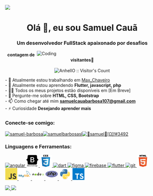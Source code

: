 <img src="https://1.bp.blogspot.com/-7A4WynwLsMw/XbBpCXG8fHI/AAAAAAAAMt4/uOa1bpLskYgrwGbllhSu2SDj_Mig8SXJQCLcBGAsYHQ/s1600/2000_600px.gif"/><h1 align="center">Olá 👋, eu sou Samuel Cauã </h1><h3 align="center">Um desenvolvedor FullStack apaixonado por desafios</h3><img align="right" alt="Coding" width="400" src="https://cdn.dribbble.com/users/1162077/screenshots/3848914/programmer.gif"/><p align="left"> <h4 align="center">contagem de visitantes:eyes:</h4><p align="center"><img src="https://profile-counter.glitch.me/{samuel10752}/count.svg" alt="AnhellO :: Visitor's Count" /></p> </p>- 🔭 Atualmente estou trabalhando em [Max_Chaveiro](http://maxchaveiro.lovestoblog.com)<br>- 🌱 Atualmente estou aprendendo **Flutter, javascript, php** <br>- 👨‍💻 Todos os meus projetos estão disponíveis em [Em Breve] <br>- 💬 Pergunte-me sobre **HTML, CSS, Bootstrap** <br>- 📫 Como chegar até mim **samuelcauabarbosa107@gmail.com** <br>- ⚡ Curiosidade **Desejando aprender mais**<h3 align="left">Conecte-se comigo:</h3></a><a href="https://www.linkedin.com/in/samuel-barbosa-309707224/" target="blank"><img align="center" src="https://raw.githubusercontent.com/rahuldkjain/github-profile-readme-generator/master/src/images/icons/Social/linked-in-alt.svg" alt="samuel-barbosa" height="30" width="40" /></a><a href="https://instagram.com/samuelbarbosasl" target="blank"><img align="center" src="https://raw.githubusercontent.com/rahuldkjain/github-profile-readme-generator/master/src/images/icons/Social/instagram.svg" alt="samuelbarbosasl" height="30" width="40" /></a><a href="https://discord.gg/🍁samuel🍁[Ω]!#3492" target="blank"><img align="center" src="https://raw.githubusercontent.com/rahuldkjain/github-profile-readme-generator/master/src/images/icons/Social/discord.svg" alt="🍁samuel🍁[Ω]!#3492" height="30" width="40" /></a></p><h3 align="left">Linguagens  e  Ferramentas:</h3><p align="left"> <a href="https://angular.io" target="_blank" rel="noreferrer"> <img src="https://angular.io/assets/images/logos/angular/angular.svg" alt="angular" width="40" height="40"/> </a> <a href="https://getbootstrap.com" target="_blank" rel="noreferrer"> <img src="https://raw.githubusercontent.com/devicons/devicon/master/icons/bootstrap/bootstrap-plain-wordmark.svg" alt="bootstrap" width="40" height="40"/> </a> <a href="https://www.w3schools.com/css/" target="_blank" rel="noreferrer"> <img src="https://raw.githubusercontent.com/devicons/devicon/master/icons/css3/css3-original-wordmark.svg" alt="css3" width="40" height="40"/> </a> <a href="https://dart.dev" target="_blank" rel="noreferrer"> <img src="https://www.vectorlogo.zone/logos/dartlang/dartlang-icon.svg" alt="dart" width="40" height="40"/> </a> <a href="https://www.figma.com/" target="_blank" rel="noreferrer"> <img src="https://www.vectorlogo.zone/logos/figma/figma-icon.svg" alt="figma" width="40" height="40"/> </a> <a href="https://firebase.google.com/" target="_blank" rel="noreferrer"> <img src="https://www.vectorlogo.zone/logos/firebase/firebase-icon.svg" alt="firebase" width="40" height="40"/> </a> <a href="https://flutter.dev" target="_blank" rel="noreferrer"> <img src="https://www.vectorlogo.zone/logos/flutterio/flutterio-icon.svg" alt="flutter" width="40" height="40"/> </a> <a href="https://git-scm.com/" target="_blank" rel="noreferrer"> <img src="https://www.vectorlogo.zone/logos/git-scm/git-scm-icon.svg" alt="git" width="40" height="40"/> </a> <a href="https://www.w3.org/html/" target="_blank" rel="noreferrer"> <img src="https://raw.githubusercontent.com/devicons/devicon/master/icons/html5/html5-original-wordmark.svg" alt="html5" width="40" height="40"/> </a> <a href="https://developer.mozilla.org/en-US/docs/Web/JavaScript" target="_blank" rel="noreferrer"> <img src="https://raw.githubusercontent.com/devicons/devicon/master/icons/javascript/javascript-original.svg" alt="javascript" width="40" height="40"/> </a> <a href="https://www.mysql.com/" target="_blank" rel="noreferrer"> <img src="https://raw.githubusercontent.com/devicons/devicon/master/icons/mysql/mysql-original-wordmark.svg" alt="mysql" width="40" height="40"/> </a> <a href="https://nodejs.org" target="_blank" rel="noreferrer"> <img src="https://raw.githubusercontent.com/devicons/devicon/master/icons/nodejs/nodejs-original-wordmark.svg" alt="nodejs" width="40" height="40"/> </a> <a href="https://www.php.net" target="_blank" rel="noreferrer"> <img src="https://raw.githubusercontent.com/devicons/devicon/master/icons/php/php-original.svg" alt="php" width="40" height="40"/> </a> <a href="https://www.python.org" target="_blank" rel="noreferrer"> <img src="https://raw.githubusercontent.com/devicons/devicon/master/icons/python/python-original.svg" alt="python" width="40" height="40"/> </a> <a href="https://www.typescriptlang.org/" target="_blank" rel="noreferrer"> <img src="https://raw.githubusercontent.com/devicons/devicon/master/icons/typescript/typescript-original.svg" alt="typescript" width="40" height="40"/> </a></p>

<div>
<a href="https://github.com/samuel10752">
<img height="180em" src="https://github-readme-stats.vercel.app/api/top-langs/?username=samuel10752&layout=compact&langs_count=7&theme=dracula"/>
<img height="180em" src="https://github-readme-stats.vercel.app/api/?username=samuel10752&show_icons=true&theme=dracula&include_all_commits=true&count_private=true"/>
   
</div>

  
